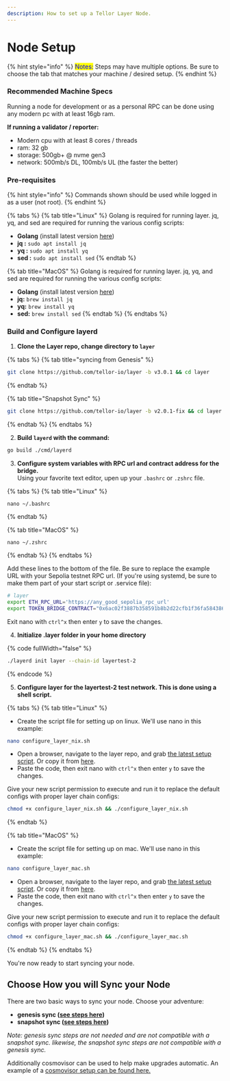 ```yaml
---
description: How to set up a Tellor Layer Node.
---
```


# Node Setup

{% hint style="info" %}
<mark style="color:blue;">Notes:</mark> Steps may have multiple options. Be sure to choose the tab that matches your machine / desired setup.
{% endhint %}

### Recommended Machine Specs

Running a node for development or as a personal RPC can be done using any modern pc with at least 16gb ram.

**If running a validator / reporter:**

* Modern cpu with at least 8 cores / threads
* ram: 32 gb
* storage: 500gb+ @ nvme gen3
* network: 500mb/s DL, 100mb/s UL (the faster the better)&#x20;

### Pre-requisites

{% hint style="info" %}
Commands shown should be used while logged in as a user (not root).
{% endhint %}

{% tabs %}
{% tab title="Linux" %}
Golang is required for running layer. jq, yq, and sed are required for running the various config scripts:&#x20;

* **Golang** (install latest version [here](https://go.dev/doc/install))
* **jq :** `sudo apt install jq`
* **yq :** `sudo apt install yq`
* **sed :** `sudo apt install sed`
{% endtab %}

{% tab title="MacOS" %}
Golang is required for running layer. jq, yq, and sed are required for running the various config scripts:&#x20;

* **Golang** (install latest version [here](https://go.dev/doc/install))
* **jq:** `brew install jq`
* **yq:** `brew install yq`
* **sed:** `brew install sed`
{% endtab %}
{% endtabs %}

### Build and Configure layerd

1. **Clone the Layer repo, change directory to `layer`**

{% tabs %}
{% tab title="syncing from Genesis" %}
```sh
git clone https://github.com/tellor-io/layer -b v3.0.1 && cd layer
```
{% endtab %}

{% tab title="Snapshot Sync" %}
```sh
git clone https://github.com/tellor-io/layer -b v2.0.1-fix && cd layer
```
{% endtab %}
{% endtabs %}

2. **Build `layerd` with the command:**

```sh
go build ./cmd/layerd
```

3. **Configure system variables with RPC url and contract address for the bridge.**\
   Using your favorite text editor, upen up your `.bashrc` or `.zshrc` file.

{% tabs %}
{% tab title="Linux" %}
```
nano ~/.bashrc
```
{% endtab %}

{% tab title="MacOS" %}
```
nano ~/.zshrc
```
{% endtab %}
{% endtabs %}

Add these lines to the bottom of the file. Be sure to replace the example URL with your Sepolia testnet RPC url. (If you're using systemd, be sure to make them part of your start script or .service file):

```bash
# layer
export ETH_RPC_URL='https://any_good_sepolia_rpc_url'
export TOKEN_BRIDGE_CONTRACT="0x6ac02f3887b358591b8b2d22cfb1f36fa5843867"
```

Exit nano with `ctrl^x` then enter `y` to save the changes.

4. **Initialize .layer folder in your home directory**

{% code fullWidth="false" %}
```sh
./layerd init layer --chain-id layertest-2
```
{% endcode %}

5. **Configure layer for the layertest-2 test network. This is done using a shell script.**&#x20;

{% tabs %}
{% tab title="Linux" %}
* Create the script file for setting up on linux. We'll use nano in this example:

```sh
nano configure_layer_nix.sh
```

* Open a browser, navigate to the layer repo, and grab [the latest setup script](https://github.com/tellor-io/layer/tree/main/layer_scripts). Or copy it from [here](https://raw.githubusercontent.com/tellor-io/layer/refs/heads/main/layer_scripts/configure_layer_linux.sh).
* Paste the code, then exit nano with `ctrl^x` then enter `y` to save the changes.

Give your new script permission to execute and run it to replace the default configs with proper layer chain configs:

```sh
chmod +x configure_layer_nix.sh && ./configure_layer_nix.sh
```
{% endtab %}

{% tab title="MacOS" %}
* Create the script file for setting up on mac. We'll use nano in this example:

```sh
nano configure_layer_mac.sh
```

* Open a browser, navigate to the layer repo, and grab [the latest setup script](https://github.com/tellor-io/layer/tree/main/layer_scripts). Or copy it from [here](https://raw.githubusercontent.com/tellor-io/layer/refs/heads/main/layer_scripts/configure_layer_mac.sh).
* Paste the code, then exit nano with `ctrl^x` then enter `y` to save the changes.

Give your new script permission to execute and run it to replace the default configs with proper layer chain configs:

```sh
chmod +x configure_layer_mac.sh && ./configure_layer_mac.sh 
```
{% endtab %}
{% endtabs %}

You're now ready to start syncing your node.

## Choose How you will Sync your Node

There are two basic ways to sync your node. Choose your adventure:

* **genesis sync (**[**see steps here**](genesis-sync-no-cosmovisor.md)**)**
* **snapshot sync (**[**see steps here**](./#snapshot-sync)**)**

_Note: genesis sync steps are not needed and are not compatible with a snapshot sync. likewise, the snapshot sync steps are not compatible with a genesis sync._&#x20;

Additionally cosmovisor can be used to help make upgrades automatic. An example of a [cosmovisor setup can be found here.](cosmovisor-sync.md)
